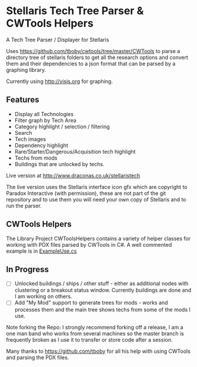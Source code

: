 # Stellaris Tech Tree Parser & CWTools Helpers
A Tech Tree Parser / Displayer for Stellaris

Uses https://github.com/tboby/cwtools/tree/master/CWTools to parse a directory tree of stellaris folders to get all the research options and convert them and their dependencies to a json format that can be parsed by a graphing library.  

Currently using http://visjs.org for graphing.

## Features
* Display all Technologies
* Filter graph by Tech Area
* Category highlight / selection / filtering
* Search
* Tech images
* Dependency highlight
* Rare/Starter/Dangerous/Acquisition tech highlight
* Techs from mods
* Buildings that are unlocked by techs.

Live version at http://www.draconas.co.uk/stellaristech

The live version uses the Stellaris interface icon gfx which are copyright to Paradox Interactive (with permission), these are not part of the git repository and to use them you will need your own copy of Stellaris and to run the parser.

## CWTools Helpers
The Library Project CWToolsHelpers contains a variety of helper classes for working with PDX files parsed by CWTools in C#.  A well commented example is in [ExampleUse.cs](CWToolsHelpers/ExampleUse.cs) 

## In Progress
- [ ] Unlocked buildings / ships / other stuff - either as additional nodes with clustering or a breakout status window.  Currently buildings are done and I am working on others.  
- [ ] Add "My Mod"  support to generate trees for mods - works and processes them and the main tree shows techs from some of the mods I use.

Note forking the Repo: I strongly recommend forking off a release, I am a one man band who works from several machines so the master branch is frequently broken as I use it to transfer or store code after a session.  

Many thanks to https://github.com/tboby for all his help with using CWTools and parsing the PDX files.
